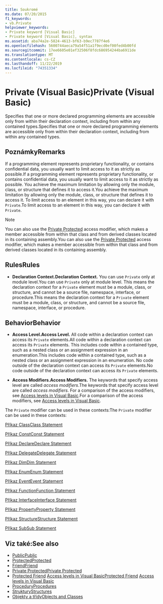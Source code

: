 ```yaml
---
title: Soukromé
ms.date: 07/20/2015
f1_keywords:
- vb.Private
helpviewer_keywords:
- Private keyword [Visual Basic]
- Private keyword [Visual Basic], syntax
ms.assetid: aba74a2e-5824-4613-bf63-b9ec7787f4e6
ms.openlocfilehash: 5600744aeca79a54f51a1f9ecd0ef00fed4b00fd
ms.sourcegitcommit: 17ee6605e01ef32506f8fdc686954244ba6911de
ms.translationtype: MT
ms.contentlocale: cs-CZ
ms.lasthandoff: 11/22/2019
ms.locfileid: "74351334"
---
```

# <a name="private-visual-basic"></a><span data-ttu-id="e9363-102">Private (Visual Basic)</span><span class="sxs-lookup"><span data-stu-id="e9363-102">Private (Visual Basic)</span></span>
<span data-ttu-id="e9363-103">Specifies that one or more declared programming elements are accessible only from within their declaration context, including from within any contained types.</span><span class="sxs-lookup"><span data-stu-id="e9363-103">Specifies that one or more declared programming elements are accessible only from within their declaration context, including from within any contained types.</span></span>  
  
## <a name="remarks"></a><span data-ttu-id="e9363-104">Poznámky</span><span class="sxs-lookup"><span data-stu-id="e9363-104">Remarks</span></span>  
 <span data-ttu-id="e9363-105">If a programming element represents proprietary functionality, or contains confidential data, you usually want to limit access to it as strictly as possible.</span><span class="sxs-lookup"><span data-stu-id="e9363-105">If a programming element represents proprietary functionality, or contains confidential data, you usually want to limit access to it as strictly as possible.</span></span> <span data-ttu-id="e9363-106">You achieve the maximum limitation by allowing only the module, class, or structure that defines it to access it.</span><span class="sxs-lookup"><span data-stu-id="e9363-106">You achieve the maximum limitation by allowing only the module, class, or structure that defines it to access it.</span></span> <span data-ttu-id="e9363-107">To limit access to an element in this way, you can declare it with `Private`.</span><span class="sxs-lookup"><span data-stu-id="e9363-107">To limit access to an element in this way, you can declare it with `Private`.</span></span>  

> [!NOTE]
> <span data-ttu-id="e9363-108">You can also use the [Private Protected](private-protected.md) access modifier, which makes a member accessible from within that class and from derived classes located in its containing assembly.</span><span class="sxs-lookup"><span data-stu-id="e9363-108">You can also use the [Private Protected](private-protected.md) access modifier, which makes a member accessible from within that class and from derived classes located in its containing assembly.</span></span>

## <a name="rules"></a><span data-ttu-id="e9363-109">Rules</span><span class="sxs-lookup"><span data-stu-id="e9363-109">Rules</span></span>  

- <span data-ttu-id="e9363-110">**Declaration Context.**</span><span class="sxs-lookup"><span data-stu-id="e9363-110">**Declaration Context.**</span></span> <span data-ttu-id="e9363-111">You can use `Private` only at module level.</span><span class="sxs-lookup"><span data-stu-id="e9363-111">You can use `Private` only at module level.</span></span> <span data-ttu-id="e9363-112">This means the declaration context for a `Private` element must be a module, class, or structure, and cannot be a source file, namespace, interface, or procedure.</span><span class="sxs-lookup"><span data-stu-id="e9363-112">This means the declaration context for a `Private` element must be a module, class, or structure, and cannot be a source file, namespace, interface, or procedure.</span></span>  
  
## <a name="behavior"></a><span data-ttu-id="e9363-113">Behavior</span><span class="sxs-lookup"><span data-stu-id="e9363-113">Behavior</span></span>  
  
- <span data-ttu-id="e9363-114">**Access Level.**</span><span class="sxs-lookup"><span data-stu-id="e9363-114">**Access Level.**</span></span> <span data-ttu-id="e9363-115">All code within a declaration context can access its `Private` elements.</span><span class="sxs-lookup"><span data-stu-id="e9363-115">All code within a declaration context can access its `Private` elements.</span></span> <span data-ttu-id="e9363-116">This includes code within a contained type, such as a nested class or an assignment expression in an enumeration.</span><span class="sxs-lookup"><span data-stu-id="e9363-116">This includes code within a contained type, such as a nested class or an assignment expression in an enumeration.</span></span> <span data-ttu-id="e9363-117">No code outside of the declaration context can access its `Private` elements.</span><span class="sxs-lookup"><span data-stu-id="e9363-117">No code outside of the declaration context can access its `Private` elements.</span></span>  
  
- <span data-ttu-id="e9363-118">**Access Modifiers.**</span><span class="sxs-lookup"><span data-stu-id="e9363-118">**Access Modifiers.**</span></span> <span data-ttu-id="e9363-119">The keywords that specify access level are called *access modifiers*.</span><span class="sxs-lookup"><span data-stu-id="e9363-119">The keywords that specify access level are called *access modifiers*.</span></span> <span data-ttu-id="e9363-120">For a comparison of the access modifiers, see [Access levels in Visual Basic](../../../visual-basic/programming-guide/language-features/declared-elements/access-levels.md).</span><span class="sxs-lookup"><span data-stu-id="e9363-120">For a comparison of the access modifiers, see [Access levels in Visual Basic](../../../visual-basic/programming-guide/language-features/declared-elements/access-levels.md).</span></span>  
  
 <span data-ttu-id="e9363-121">The `Private` modifier can be used in these contexts:</span><span class="sxs-lookup"><span data-stu-id="e9363-121">The `Private` modifier can be used in these contexts:</span></span>  
  
 [<span data-ttu-id="e9363-122">Příkaz Class</span><span class="sxs-lookup"><span data-stu-id="e9363-122">Class Statement</span></span>](../../../visual-basic/language-reference/statements/class-statement.md)  
  
 [<span data-ttu-id="e9363-123">Příkaz Const</span><span class="sxs-lookup"><span data-stu-id="e9363-123">Const Statement</span></span>](../../../visual-basic/language-reference/statements/const-statement.md)  
  
 [<span data-ttu-id="e9363-124">Příkaz Declare</span><span class="sxs-lookup"><span data-stu-id="e9363-124">Declare Statement</span></span>](../../../visual-basic/language-reference/statements/declare-statement.md)  
  
 [<span data-ttu-id="e9363-125">Příkaz Delegate</span><span class="sxs-lookup"><span data-stu-id="e9363-125">Delegate Statement</span></span>](../../../visual-basic/language-reference/statements/delegate-statement.md)  
  
 [<span data-ttu-id="e9363-126">Příkaz Dim</span><span class="sxs-lookup"><span data-stu-id="e9363-126">Dim Statement</span></span>](../../../visual-basic/language-reference/statements/dim-statement.md)  
  
 [<span data-ttu-id="e9363-127">Příkaz Enum</span><span class="sxs-lookup"><span data-stu-id="e9363-127">Enum Statement</span></span>](../../../visual-basic/language-reference/statements/enum-statement.md)  
  
 [<span data-ttu-id="e9363-128">Příkaz Event</span><span class="sxs-lookup"><span data-stu-id="e9363-128">Event Statement</span></span>](../../../visual-basic/language-reference/statements/event-statement.md)  
  
 [<span data-ttu-id="e9363-129">Příkaz Function</span><span class="sxs-lookup"><span data-stu-id="e9363-129">Function Statement</span></span>](../../../visual-basic/language-reference/statements/function-statement.md)  
  
 [<span data-ttu-id="e9363-130">Příkaz Interface</span><span class="sxs-lookup"><span data-stu-id="e9363-130">Interface Statement</span></span>](../../../visual-basic/language-reference/statements/interface-statement.md)  
  
 [<span data-ttu-id="e9363-131">Příkaz Property</span><span class="sxs-lookup"><span data-stu-id="e9363-131">Property Statement</span></span>](../../../visual-basic/language-reference/statements/property-statement.md)  
  
 [<span data-ttu-id="e9363-132">Příkaz Structure</span><span class="sxs-lookup"><span data-stu-id="e9363-132">Structure Statement</span></span>](../../../visual-basic/language-reference/statements/structure-statement.md)  
  
 [<span data-ttu-id="e9363-133">Příkaz Sub</span><span class="sxs-lookup"><span data-stu-id="e9363-133">Sub Statement</span></span>](../../../visual-basic/language-reference/statements/sub-statement.md)  
  
## <a name="see-also"></a><span data-ttu-id="e9363-134">Viz také:</span><span class="sxs-lookup"><span data-stu-id="e9363-134">See also</span></span>

- [<span data-ttu-id="e9363-135">Public</span><span class="sxs-lookup"><span data-stu-id="e9363-135">Public</span></span>](../../../visual-basic/language-reference/modifiers/public.md)
- [<span data-ttu-id="e9363-136">Protected</span><span class="sxs-lookup"><span data-stu-id="e9363-136">Protected</span></span>](../../../visual-basic/language-reference/modifiers/protected.md)
- [<span data-ttu-id="e9363-137">Friend</span><span class="sxs-lookup"><span data-stu-id="e9363-137">Friend</span></span>](../../../visual-basic/language-reference/modifiers/friend.md)
- [<span data-ttu-id="e9363-138">Private Protected</span><span class="sxs-lookup"><span data-stu-id="e9363-138">Private Protected</span></span>](./private-protected.md)
- <span data-ttu-id="e9363-139">[Protected Friend](./protected-friend.md)    [Access levels in Visual Basic](../../../visual-basic/programming-guide/language-features/declared-elements/access-levels.md)</span><span class="sxs-lookup"><span data-stu-id="e9363-139">[Protected Friend](./protected-friend.md)    [Access levels in Visual Basic](../../../visual-basic/programming-guide/language-features/declared-elements/access-levels.md)</span></span>
- [<span data-ttu-id="e9363-140">Procedury</span><span class="sxs-lookup"><span data-stu-id="e9363-140">Procedures</span></span>](../../../visual-basic/programming-guide/language-features/procedures/index.md)
- [<span data-ttu-id="e9363-141">Struktury</span><span class="sxs-lookup"><span data-stu-id="e9363-141">Structures</span></span>](../../../visual-basic/programming-guide/language-features/data-types/structures.md)
- [<span data-ttu-id="e9363-142">Objekty a třídy</span><span class="sxs-lookup"><span data-stu-id="e9363-142">Objects and Classes</span></span>](../../../visual-basic/programming-guide/language-features/objects-and-classes/index.md)

